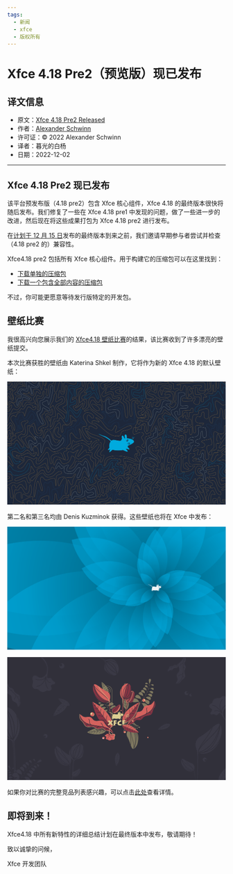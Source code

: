 ```yaml
---
tags:
  - 新闻
  - xfce
  - 版权所有
---
```



# Xfce 4.18 Pre2（预览版）现已发布

## 译文信息

- 原文：[Xfce 4.18 Pre2 Released](https://alexxcons.github.io/blogpost_7.html)
- 作者：[Alexander Schwinn](https://alexxcons.github.io/index.html)
- 许可证：© 2022 Alexander Schwinn
- 译者：暮光的白杨
- 日期：2022-12-02

----

## Xfce 4.18 Pre2 现已发布

该平台预发布版（4.18 pre2）包含 Xfce 核心组件，Xfce 4.18 的最终版本很快将随后发布。我们修复了一些在 Xfce 4.18 pre1 中发现的问题，做了一些进一步的改进，然后现在将这些成果打包为 Xfce 4.18 pre2 进行发布。

在[计划于 12 月 15 日](https://wiki.xfce.org/releng/4.18/roadmap)发布的最终版本到来之前，我们邀请早期参与者尝试并检查（4.18 pre2 的）兼容性。

Xfce4.18 pre2 包括所有 Xfce 核心组件。用于构建它的压缩包可以在这里找到：

- [下载单独的压缩包](https://archive.xfce.org/xfce/4.18pre2/src)
- [下载一个包含全部内容的压缩包](https://archive.xfce.org/xfce/4.18pre2/fat_tarballs)

不过，你可能更愿意等待发行版特定的开发包。

## 壁纸比赛

我很高兴向您展示我们的 [Xfce4.18 壁纸比赛](https://gitlab.xfce.org/artwork/public/-/issues/1)的结果，该比赛收到了许多漂亮的壁纸提交。

本次比赛获胜的壁纸由 Katerina Shkel 制作，它将作为新的 Xfce 4.18 的默认壁纸： 

![winner](./images/2022-12/xfce-4.18-final.svg)

第二名和第三名均由 Denis Kuzminok 获得。这些壁纸也将在 Xfce 中发布：

![second](./images/2022-12/Xfce-4.18_blue_flower.svg)

![third](./images/2022-12/Xfce-4.18_leaf_mouse.svg)

如果你对比赛的完整竞品列表感兴趣，可以点击[此处](https://gitlab.xfce.org/artwork/public/-/issues/1)查看详情。

## 即将到来！

Xfce4.18 中所有新特性的详细总结计划在最终版本中发布，敬请期待！



致以诚挚的问候，

Xfce 开发团队